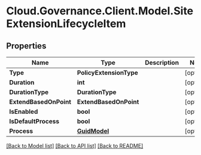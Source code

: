 # Cloud.Governance.Client.Model.SiteExtensionLifecycleItem
## Properties

Name | Type | Description | Notes
------------ | ------------- | ------------- | -------------
**Type** | **PolicyExtensionType** |  | [optional] 
**Duration** | **int** |  | [optional] 
**DurationType** | **DurationType** |  | [optional] 
**ExtendBasedOnPoint** | **ExtendBasedOnPoint** |  | [optional] 
**IsEnabled** | **bool** |  | [optional] 
**IsDefaultProcess** | **bool** |  | [optional] 
**Process** | [**GuidModel**](GuidModel.md) |  | [optional] 

[[Back to Model list]](../README.md#documentation-for-models) [[Back to API list]](../README.md#documentation-for-api-endpoints) [[Back to README]](../README.md)

